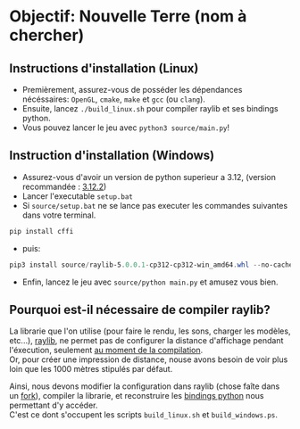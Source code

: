 # Objectif: Nouvelle Terre (nom à chercher)

## Instructions d'installation (Linux)

- Premièrement, assurez-vous de posséder les dépendances nécéssaires: `OpenGL`, `cmake`, `make` et `gcc` (ou `clang`).
- Ensuite, lancez `./build_linux.sh` pour compiler raylib et ses bindings python.
- Vous pouvez lancer le jeu avec `python3 source/main.py`!

## Instruction d'installation (Windows)

- Assurez-vous d'avoir un version de python superieur a 3.12, (version recommandée : [3.12.2](https://www.python.org/ftp/python/3.12.2/Python-3.12.2.tar.xz))
- Lancer l'executable `setup.bat`
- Si `source/setup.bat` ne se lance pas executer les commandes suivantes dans votre terminal.
```powershell
pip install cffi
```
- puis:
```powershell
pip3 install source/raylib-5.0.0.1-cp312-cp312-win_amd64.whl --no-cache-dir --upgrade --force-reinstall
```
- Enfin, lancez le jeu avec `source/python main.py` et amusez vous bien.

## Pourquoi est-il nécessaire de compiler raylib?

La librarie que l'on utilise (pour faire le rendu, les sons, charger les modèles, etc...), [raylib](https://www.raylib.com),
ne permet pas de configurer la distance d'affichage pendant l'éxecution, seulement [au moment de la compilation](https://github.com/raysan5/raylib/blob/35252fceefdeb7b0920d9c1513efb4b5c05633dc/src/config.h#L112-L113).  
Or, pour créer une impression de distance, nouse avons besoin de voir plus loin que les 1000 mètres stipulés par défaut.

Ainsi, nous devons modifier la configuration dans raylib (chose faîte dans un [fork](https://github.com/NSAILLE-POWER5/raylib/tree/farplane)), compiler la librarie,
et reconstruire les [bindings python](https://github.com/electronstudio/raylib-python-cffi) nous permettant d'y accéder.  
C'est ce dont s'occupent les scripts `build_linux.sh` et `build_windows.ps`.
